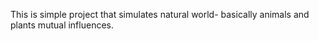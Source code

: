 This is simple project that simulates natural world- basically animals and plants mutual influences. 
